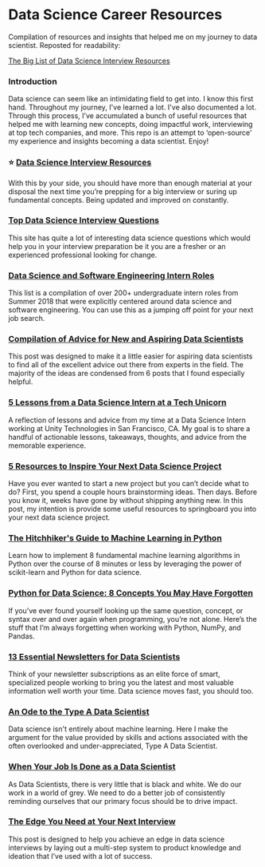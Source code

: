 # Data Science Career Resources
Compilation of resources and insights that helped me on my journey to data scientist. Reposted for readability:

[The Big List of Data Science Interview Resources](https://www.conordewey.com/blog/the-big-list-of-data-science-interview-resources/)

### Introduction
Data science can seem like an intimidating field to get into. I know this first hand. Throughout my journey, I've learned a lot. I've also documented a lot. Through this process, I’ve accumulated a bunch of useful resources that helped me with learning new concepts, doing impactful work, interviewing at top tech companies, and more. This repo is an attempt to ‘open-source’ my experience and insights becoming a data scientist. Enjoy!

### ⭐️ [Data Science Interview Resources](https://www.conordewey.com/blog/the-big-list-of-data-science-interview-resources/)
With this by your side, you should have more than enough material at your disposal the next time you’re prepping for a big interview or suring up fundamental concepts. Being updated and improved on constantly.

### [Top Data Science Interview Questions](https://www.interviewbit.com/data-science-interview-questions/)
This site has quite a lot of interesting data science questions which would help you in your interview preparation be it you are a fresher or an experienced professional looking for change.

### [Data Science and Software Engineering Intern Roles](https://github.com/conordewey3/DS-Career-Resources/blob/master/Internship-Roles.md)
This list is a compilation of over 200+ undergraduate intern roles from Summer 2018 that were explicitly centered around data science and software engineering. You can use this as a jumping off point for your next job search.

### [Compilation of Advice for New and Aspiring Data Scientists](https://www.conordewey.com/blog/compilation-of-advice-for-new-and-aspiring-data-scientists/)
This post was designed to make it a little easier for aspiring data scientists to find all of the excellent advice out there from experts in the field. The majority of the ideas are condensed from 6 posts that I found especially helpful.

### [5 Lessons from a Data Science Intern at a Tech Unicorn](https://www.conordewey.com/blog/5-lessons-from-a-data-science-intern-at-a-tech-unicorn/)
A reflection of lessons and advice from my time at a Data Science Intern working at Unity Technologies in San Francisco, CA. My goal is to share a handful of actionable lessons, takeaways, thoughts, and advice from the memorable experience.

### [5 Resources to Inspire Your Next Data Science Project](https://www.conordewey.com/blog/5-resources-to-inspire-your-next-data-science-project/)
Have you ever wanted to start a new project but you can’t decide what to do? First, you spend a couple hours brainstorming ideas. Then days. Before you know it, weeks have gone by without shipping anything new. In this post, my intention is provide some useful resources to springboard you into your next data science project.

### [The Hitchhiker's Guide to Machine Learning in Python](https://www.conordewey.com/blog/the-hitchhikers-guide-to-machine-learning-in-python/)
Learn how to implement 8 fundamental machine learning algorithms in Python over the course of 8 minutes or less by leveraging the power of scikit-learn and Python for data science. 

### [Python for Data Science: 8 Concepts You May Have Forgotten](https://www.conordewey.com/blog/python-for-data-science-8-concepts/) 
If you’ve ever found yourself looking up the same question, concept, or syntax over and over again when programming, you’re not alone. Here’s the stuff that I’m always forgetting when working with Python, NumPy, and Pandas.

### [13 Essential Newsletters for Data Scientists](https://www.conordewey.com/blog/13-essential-newsletters-for-data-scientists-remastered/) 
Think of your newsletter subscriptions as an elite force of smart, specialized people working to bring you the latest and most valuable information well worth your time. Data science moves fast, you should too.

### [An Ode to the Type A Data Scientist](https://www.conordewey.com/blog/an-ode-to-the-type-a-data-scientist/) 
Data science isn't entirely about machine learning. Here I make the argument for the value provided by skills and actions associated with the often overlooked and under-appreciated, Type A Data Scientist.

### [When Your Job Is Done as a Data Scientist](https://www.conordewey.com/blog/when-your-job-is-done-as-a-data-scientist/) 
As Data Scientists, there is very little that is black and white. We do our work in a world of grey. We need to do a better job of consistently reminding ourselves that our primary focus should be to drive impact.

### [The Edge You Need at Your Next Interview](https://www.conordewey.com/blog/the-edge-you-need-at-your-next-interview/) 
This post is designed to help you achieve an edge in data science interviews by laying out a multi-step system to product knowledge and ideation that I’ve used with a lot of success.
